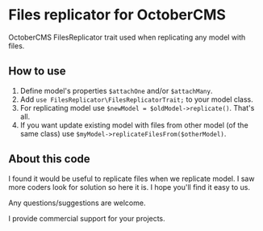 # Files replicator for OctoberCMS
OctoberCMS FilesReplicator trait used when replicating any model with files.

## How to use
1. Define model's properties `$attachOne` and/or `$attachMany`.
2. Add `use FilesReplicator\FilesReplicatorTrait;` to your model class.
3. For replicating model use `$newModel = $oldModel->replicate()`. That's all.
4. If you want update existing model with files from other model (of the same class) use `$myModel->replicateFilesFrom($otherModel)`.

## About this code
I found it would be useful to replicate files when we replicate model. I saw more coders look for solution so here it is. I hope you'll find it easy to us.

Any questions/suggestions are welcome.

I provide commercial support for your projects.